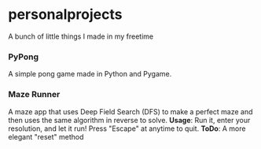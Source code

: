 personalprojects
================

A bunch of little things I made in my freetime


### PyPong
A simple pong game made in Python and Pygame.

### Maze Runner
A maze app that uses Deep Field Search (DFS) to make a perfect maze and then uses the same algorithm in reverse to solve. 
**Usage**: Run it, enter your resolution, and let it run! Press "Escape" at anytime to quit.
**ToDo**: A more elegant "reset" method
